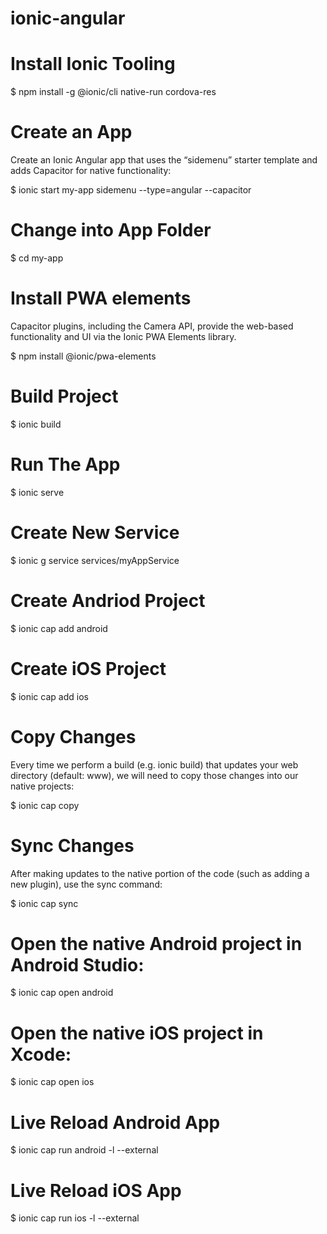 # ionic-angular

# Install Ionic Tooling
<p>$ npm install -g @ionic/cli native-run cordova-res</p>

# Create an App
<p>Create an Ionic Angular app that uses the “sidemenu” starter template and adds Capacitor for native functionality: <p>
<p>$ ionic start my-app sidemenu --type=angular --capacitor</p>  

# Change into App Folder
<p>$ cd my-app </p>

# Install PWA elements
<p>Capacitor plugins, including the Camera API, provide the web-based functionality and UI via the Ionic PWA Elements library.</p>
<p>$ npm install @ionic/pwa-elements</p>

# Build Project
<p>$ ionic build</p>

# Run The App
<p>$ ionic serve</p>

# Create New Service
<p>$ ionic g service services/myAppService</p>

# Create Andriod Project
<p>$ ionic cap add android</p>

# Create iOS Project
<p>$ ionic cap add ios</p>

# Copy Changes
<p>Every time we perform a build (e.g. ionic build) that updates your web directory (default: www), we will need to copy those changes into our native projects: </p>
<p>$ ionic cap copy</p>

# Sync Changes
<p>After making updates to the native portion of the code (such as adding a new plugin), use the sync command:</p>
<p>$ ionic cap sync</p>

# Open the native Android project in Android Studio:
<p>$ ionic cap open android</p>

# Open the native iOS project in Xcode:
<p>$ ionic cap open ios</p>

# Live Reload Android App
<p>$ ionic cap run android -l --external</p>

# Live Reload iOS App
<p>$ ionic cap run ios -l --external</p>
